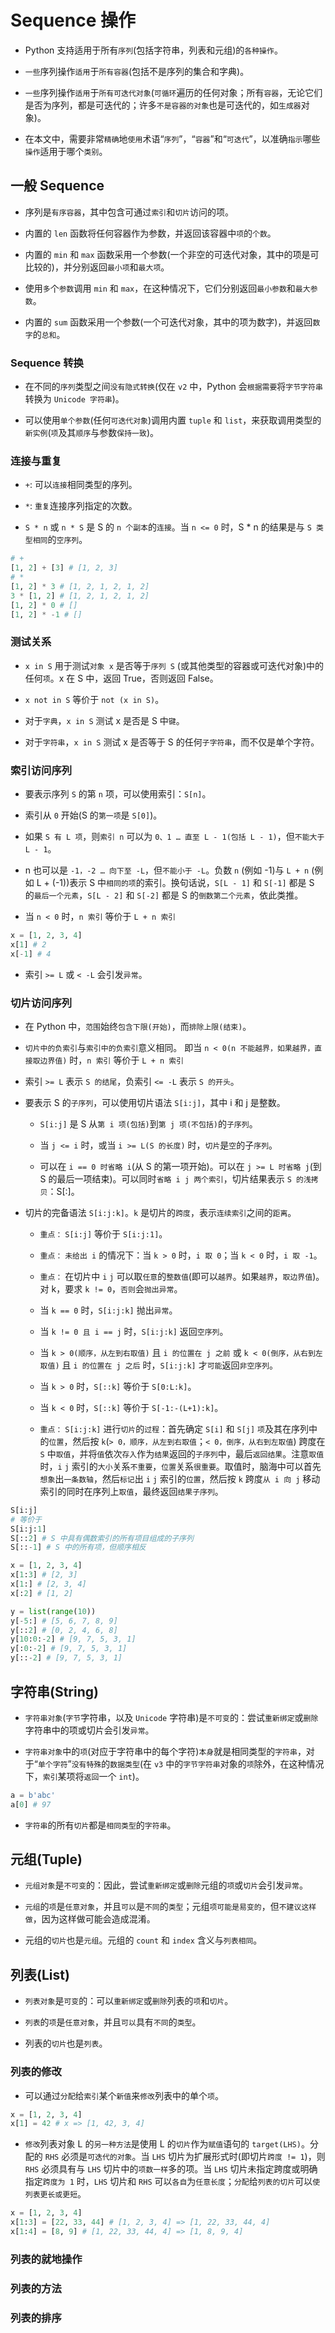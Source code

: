 # Sequence 操作

* Python 支持适用于所有`序列`(包括字符串，列表和元组)的`各种操作`。

* `一些`序列操作`适用`于`所有容器`(包括不是序列的集合和字典)。

* `一些`序列操作`适用`于`所有可迭代对象`(`可循环`遍历的任何对象；所有`容器`，无论它们是否为序列，都是可迭代的；许多`不是容器的对象`也是可迭代的，如`生成器`对象)。

* 在本文中，需要非常`精确`地`使用`术语“`序列`”，“`容器`”和“`可迭代`”，以准确`指示`哪些`操作`适用于哪个`类别`。

## 一般 Sequence

* 序列是`有序容器`，其中包含可通过`索引`和`切片`访问的项。

* 内置的 `len` 函数将任何容器作为参数，并返回该容器中`项`的`个数`。

* 内置的 `min` 和 `max` 函数采用一个参数(一个非空的可迭代对象，其中的项是可比较的)，并分别返回`最小项`和`最大项`。

* 使用`多`个`参数`调用 `min` 和 `max`，在这种情况下，它们分别返回`最小参数`和`最大参数`。

* 内置的 `sum` 函数采用一个参数(一个可迭代对象，其中的项为数字)，并返回`数字`的`总和`。

### Sequence 转换

* 在不同的`序列`类型之间`没有隐式转换`(仅在 `v2` 中，Python 会`根据需要`将`字节字符串`转换为 `Unicode 字符串`)。

* 可以使用`单个参数`(任何`可迭代对象`)调用内置 `tuple` 和 `list`，来获取调用类型的`新实例`(`项`及其`顺序`与参数`保持一致`)。

### 连接与重复

* `+`: 可以`连接`相同类型的序列。

* `*`: `重复`连接序列指定的次数。

* `S * n` 或 `n * S` 是 S 的 `n 个副本`的`连接`。当 `n <= 0` 时，S * n 的结果是与 `S 类型相同`的`空序列`。

```python
# +
[1, 2] + [3] # [1, 2, 3]
# *
[1, 2] * 3 # [1, 2, 1, 2, 1, 2]
3 * [1, 2] # [1, 2, 1, 2, 1, 2]
[1, 2] * 0 # []
[1, 2] * -1 # []
```

### 测试关系

* `x in S` 用于测试`对象 x` 是否等于`序列 S` (或其他类型的容器或可迭代对象)中的任何`项`。x 在 S 中，返回 True，否则返回 False。

* `x not in S` 等价于 `not (x in S)`。

* 对于`字典`，`x in S` 测试 x 是否是 S 中`键`。

* 对于`字符串`，`x in S` 测试 x 是否等于 S 的任何`子字符串`，而不仅是单个字符。

### 索引访问序列

* 要表示序列 `S` 的第 `n` 项，可以使用索引：`S[n]`。

* 索引从 `0` 开始(S 的`第一项`是 `S[0]`)。

* 如果 `S 有 L 项`，则`索引 n` 可以为 `0、1 … 直至 L - 1(包括 L - 1)`，但`不能大于 L - 1`。

* n 也可以是 `-1，-2 … 向下至 -L`，但`不能小于 -L`。负数 `n` (例如 -1)与 `L + n` (例如 L + (-1))表示 S 中`相同的项`的索引。换句话说，`S[L - 1]` 和 `S[-1]` 都是 S 的`最后一个元素`，`S[L - 2]` 和 `S[-2]` 都是 S 的`倒数第二个元素`，依此类推。

* 当 `n < 0` 时，`n 索引` 等价于 `L + n 索引`

```python
x = [1, 2, 3, 4]
x[1] # 2
x[-1] # 4
```

* 索引 `>= L` 或 `< -L` 会引发`异常`。

### 切片访问序列

* 在 Python 中，`范围`始终`包含下限(开始)`，而`排除上限(结束)`。

* `切片中的负索引`与`索引中的负索引`意义相同。 即当 `n < 0(n 不能越界，如果越界，直接取边界值)` 时，`n 索引` 等价于 `L + n 索引`

* 索引 `>= L` 表示 `S 的结尾`，负索引 `<= -L` 表示 `S 的开头`。

* 要表示 S 的`子序列`，可以使用切片语法 `S[i:j]`，其中 i 和 j 是整数。

  * `S[i:j]` 是 S 从`第 i 项(包括)`到`第 j 项(不包括)`的`子序列`。

  * 当 `j <= i` 时，或当 `i >= L(S 的长度)` 时，`切片`是`空`的子`序列`。

  * 可以在 `i == 0 时省略 i`(从 S 的第一项开始)。可以在 `j >= L 时省略 j`(到 S 的最后一项结束)。可以同时`省略 i j 两个索引`，切片结果表示 `S 的浅拷贝`：S[:]。

* 切片的完备语法 `S[i:j:k]`。`k` 是切片的`跨度`，表示`连续索引`之间的`距离`。

  * `重点：` `S[i:j]` 等价于 `S[i:j:1]`。

  * `重点：` `未给出 i` 的情况下：当 `k > 0` 时，`i 取 0`；当 `k < 0` 时，`i 取 -1`。

  * `重点：` 在切片中 `i` `j` 可以取`任意`的`整数值`(即可以`越界`。如果`越界`，`取边界值`)。对 k，要求 `k != 0`，`否则`会`抛出异常`。

  * 当 `k == 0` 时，`S[i:j:k]` 抛出`异常`。

  * 当 `k != 0 且 i == j` 时，`S[i:j:k]` 返回`空序列`。

  * 当 `k > 0(顺序，从左到右取值)` 且 `i 的位置在 j 之前` 或 `k < 0(倒序，从右到左取值)` 且 `i 的位置在 j 之后` 时，`S[i:j:k]` 才`可能`返回`非空序列`。

  * 当 `k > 0` 时，`S[::k]` 等价于 `S[0:L:k]`。

  * 当 `k < 0` 时，`S[::k]` 等价于 `S[-1:-(L+1):k]`。

  * `重点：` `S[i:j:k]` 进行`切片`的`过程`：首先确定 `S[i]` 和 `S[j]` `项`及其在序列中的`位置`，然后按 `k`(`> 0，顺序，从左到右取值`；`< 0，倒序，从右到左取值`) 跨度在 `S` 中`取值`，并将`值`依次`存入`作为`结果`返回的`子序列`中，最后`返回结果`。注意`取值`时，`i` `j` 索引的`大小`关系`不重要`，`位置`关系`很重要`。取值时，脑海中可以首先`想象`出`一条数轴`，然后`标记`出 `i` `j` 索引的`位置`，然后按 `k` 跨度`从 i 向 j` 移动索引的同时在序列上`取值`，最终返回`结果子序列`。

```python
S[i:j]
# 等价于
S[i:j:1]
S[::2] # S 中具有偶数索引的所有项目组成的子序列
S[::-1] # S 中的所有项，但顺序相反
```

```python
x = [1, 2, 3, 4]
x[1:3] # [2, 3]
x[1:] # [2, 3, 4]
x[:2] # [1, 2]
```

```python
y = list(range(10))
y[-5:] # [5, 6, 7, 8, 9]
y[::2] # [0, 2, 4, 6, 8]
y[10:0:-2] # [9, 7, 5, 3, 1]
y[:0:-2] # [9, 7, 5, 3, 1]
y[::-2] # [9, 7, 5, 3, 1]
```

## 字符串(String)

* `字符串对象`(`字节`字符串，以及 `Unicode` 字符串)是`不可变`的：尝试`重新绑定`或`删除`字符串中的项或切片会引发`异常`。

* `字符串对象`中的`项`(对应于字符串中的每个字符)`本身`就是相同类型的`字符串`，对于“`单个字符`”`没有特殊`的`数据类型`(在 `v3` 中的`字节字符串`对象的`项`除外，在这种情况下，`索引`某项将`返回`一个 `int`)。

```python
a = b'abc'
a[0] # 97
```

* `字符串`的所有`切片`都是`相同类型`的`字符串`。

## 元组(Tuple)

* `元组对象`是`不可变`的：因此，尝试`重新绑定`或`删除`元组的`项`或`切片`会引发`异常`。

* `元组`的`项`是`任意对象`，并且`可以`是`不同`的`类型`；元组`项可能是易变的`，但`不建议这样做`，因为这样做可能会造成混淆。

* 元组的`切片`也是`元组`。元组的 `count` 和 `index` 含义与`列表相同`。

## 列表(List)

* `列表对象`是`可变`的：可以`重新绑定`或`删除`列表的`项`和`切片`。

* `列表`的`项`是`任意对象`，并且`可以`具有`不同`的`类型`。

* 列表的`切片`也是`列表`。

### 列表的修改

* 可以通过`分配`给`索引`某个`新值`来`修改`列表中的单个`项`。

```python
x = [1, 2, 3, 4]
x[1] = 42 # x => [1, 42, 3, 4]
```

* `修改`列表对象 L 的`另一种方法`是使用 L 的`切片`作为`赋值`语句的 `target(LHS)`。分配的 `RHS` 必须是`可迭代的对象`。当 `LHS` 切片为扩展形式时(即切片`跨度 != 1`)，则 `RHS` 必须具有与 `LHS` 切片中的`项数一样`多的项。当 `LHS` 切片未指定跨度或明确指定`跨度为 1` 时，`LHS` 切片和 `RHS` 可以`各自`为`任意长度`；`分配`给`列表的切片`可以`使列表更长或更短`。

```python
x = [1, 2, 3, 4]
x[1:3] = [22, 33, 44] # [1, 2, 3, 4] => [1, 22, 33, 44, 4]
x[1:4] = [8, 9] # [1, 22, 33, 44, 4] => [1, 8, 9, 4]
```

### 列表的就地操作

### 列表的方法

### 列表的排序
